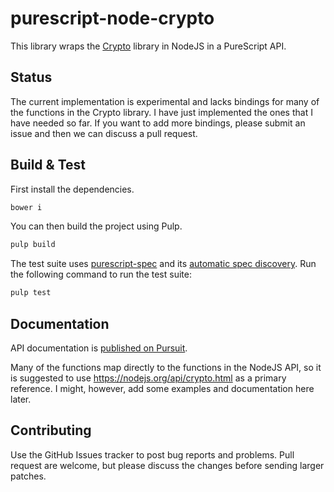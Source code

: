# purescript-node-crypto

This library wraps the [Crypto](https://nodejs.org/api/crypto.html) library
in NodeJS in a PureScript API.

## Status

The current implementation is experimental and lacks bindings for many of the
functions in the Crypto library. I have just implemented the ones that I have
needed so far. If you want to add more bindings, please submit an issue and
then we can discuss a pull request.

## Build & Test

First install the dependencies.

```bash
bower i
```

You can then build the project using Pulp.

```bash
pulp build
```

The test suite uses [purescript-spec](https://github.com/owickstrom/purescript-spec)
and its [automatic spec discovery](https://github.com/owickstrom/purescript-spec-discovery).
Run the following command to run the test suite:

```bash
pulp test
```

## Documentation

API documentation is [published on Pursuit](http://pursuit.purescript.org/packages/purescript-node-crypto).

Many of the functions map directly to the functions in the NodeJS API, so it
is suggested to use https://nodejs.org/api/crypto.html as a primary
reference. I might, however, add some examples and documentation here later.

## Contributing

Use the GitHub Issues tracker to post bug reports and problems. Pull request
are welcome, but please discuss the changes before sending larger patches.
